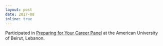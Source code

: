 ```yaml
---
layout: post
date: 2017-08
inline: true
---
```


Participated in <a href="https://gdg.community.dev/events/details/google-gdg-coast-lebanon-presents-preparing-for-your-career-closed-arabwic/"> Preparing for Your Career Panel</a> at the American University of Beirut, Lebanon. 
